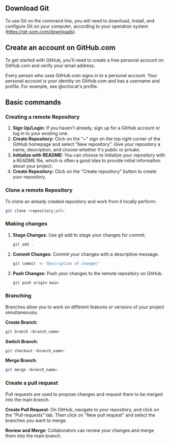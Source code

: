 ## Download Git 

To use Git on the command line, you will need to download, install, and configure Git on your computer, according to your operation system (https://git-scm.com/downloads).

## Create an account on GitHub.com

To get started with GitHub, you'll need to create a free personal account on GitHub.com and verify your email address.

Every person who uses GitHub.com signs in to a personal account. Your personal account is your identity on GitHub.com and has a username and profile. For example, see @octocat's profile.

## Basic commands

### Creating a remote Repository

1. **Sign Up/Login:** If you haven't already, sign up for a GitHub account or log in to your existing one.
2. **Create Repository:** Click on the "+" sign on the top right corner of the GitHub homepage and select "New repository". Give your repository a name, description, and choose whether it's public or private.
3. **Initialize with README:** You can choose to initialize your repository with a README file, which is often a good idea to provide initial information about your project.
4. **Create Repository:** Click on the "Create repository" button to create your repository.

### Clone a remote Repository
To clone an already created repository and work from it locally perform: 
```bash
git clone <repository_url>
```

### Making changes
1. **Stage Changes**: Use git add to stage your changes for commit.
   ```bash
   git add .
   ```
2. **Commit Changes**: Commit your changes with a descriptive message.
   ```bash
   git commit -m "Description of changes"
   ```
3. **Push Changes**: Push your changes to the remote repository on GitHub.
   ```bash
   git push origin main
   ```
### Branching
Branches allow you to work on different features or versions of your project simultaneously.

**Create Branch**: 
```bash
git branch <branch_name>
```
**Switch Branch**:
```bash
git checkout <branch_name>
```
**Merge Branch**:
```bash
git merge <branch_name>
```
### Create a pull request
Pull requests are used to propose changes and request them to be merged into the main branch.

**Create Pull Request**: On GitHub, navigate to your repository, and click on the "Pull requests" tab. Then click on "New pull request" and select the branches you want to merge.

**Review and Merge**: Collaborators can review your changes and merge them into the main branch.
